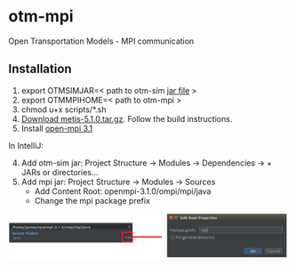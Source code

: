 # otm-mpi
Open Transportation Models - MPI communication

## Installation

1. export OTMSIMJAR=< path to otm-sim [jar file](https://mymavenrepo.com/repo/XtcMAROnIu3PyiMCmbdY/otm/otm-sim/1.0-SNAPSHOT/) >
2. export OTMMPIHOME=< path to otm-mpi >
3. chmod u+x scripts/*.sh
4. [Download metis-5.1.0.tar.gz](http://glaros.dtc.umn.edu/gkhome/metis/metis). Follow the build instructions.
5. Install [open-mpi 3.1](https://www.open-mpi.org/software/ompi/v3.1/)

In IntelliJ:

4. Add otm-sim jar: Project Structure -> Modules -> Dependencies -> + JARs or directories...
5. Add mpi jar: Project Structure -> Modules -> Sources
   * Add Content Root: openmpi-3.1.0/ompi/mpi/java
   * Change the mpi package prefix
   
![](image1.png)
